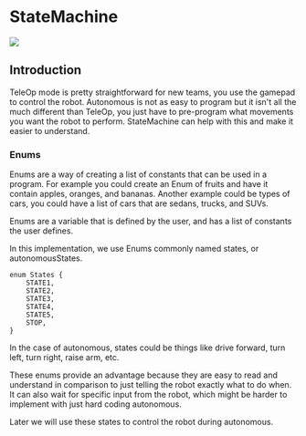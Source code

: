 # StateMachine

[![](https://jitpack.io/v/GramGra07/StateMachineFTC.svg)](https://jitpack.io/#GramGra07/StateMachineFTC)

## Introduction

TeleOp mode is pretty straightforward for new teams, you use the gamepad to control the robot. Autonomous is not as easy to program but it isn't all the much different than TeleOp, you just have to pre-program what movements you want the robot to perform. StateMachine can help with this and make it easier to understand.

### Enums

Enums are a way of creating a list of constants that can be used in a program. For example you could create an Enum of fruits and have it contain apples, oranges, and bananas. Another example could be types of cars, you could have a list of cars that are sedans, trucks, and SUVs.

Enums are a variable that is defined by the user, and has a list of constants the user defines.

In this implementation, we use Enums commonly named states, or autonomousStates.

```
enum States {
    STATE1,
    STATE2,
    STATE3,
    STATE4,
    STATE5,
    STOP,
}
```

In the case of autonomous, states could be things like drive forward, turn left, turn right, raise arm, etc.

These enums provide an advantage because they are easy to read and understand in comparison to just telling the robot exactly what to do when. It can also wait for specific input from the robot, which might be harder to implement with just hard coding autonomous.

Later we will use these states to control the robot during autonomous.
